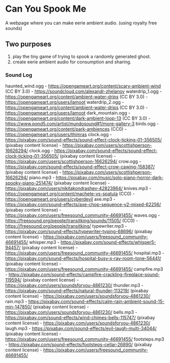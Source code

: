 # Can You Spook Me #
A webpage where you can make eerie ambient audio. (using royalty free sounds)

## Two purposes ##
1) play the tiny game of trying to spook a randomly generated ghost. 
2) create eerie ambient audio for consumption and sharing.


### Sound Log ##
haunted_wind.ogg - https://opengameart.org/content/scary-ambient-wind  (CC BY 3.0) - https://soundcloud.com/alexandr-zhelanov
waterdrip_1.ogg - https://opengameart.org/content/ambient-water-drips (CC BY 3.0) - https://opengameart.org/users/lamoot 
waterdrip_2.ogg - https://opengameart.org/content/ambient-water-drips (CC BY 3.0) - https://opengameart.org/users/lamoot 
dark_mountain.ogg - https://opengameart.org/content/dark-ambient-loop-13 (CC BY 3.0) - https://www.pond5.com/artist/mundosound#1/more-gallery-3
birds.ogg - https://opengameart.org/content/park-ambiences (CC0) - https://opengameart.org/users/thimras
clock.ogg - https://pixabay.com/sound-effects/sound-effect-clock-ticking-01-356505/ (pixabay content license) - https://pixabay.com/users/scottishperson-16626294/
clock.ogg - https://pixabay.com/sound-effects/sound-effect-clock-ticking-01-356505/ (pixabay content license) - https://pixabay.com/users/scottishperson-16626294/
crow.ogg - https://pixabay.com/sound-effects/sound-effect-crow-cawing-158387/ (pixabay content license) - https://pixabay.com/users/scottishperson-16626294/
piano.mp3 - https://pixabay.com/music/solo-piano-horror-dark-spooky-piano-251474/ (pixabay content license) - https://pixabay.com/users/nikitakondrashev-42823964/
knives.mp3 - https://opengameart.org/content/machete-vs-spatula (CC0) - https://opengameart.org/users/cyberdevil
axe.mp3 - https://pixabay.com/sound-effects/axe-chop-sequence-v2-mixed-62256/ (pixabay content license) - https://pixabay.com/users/freesound_community-46691455/
waves.ogg - https://freesound.org/people/transitking/sounds/11505/ (CC0) - https://freesound.org/people/transitking/
typewriter.mp3 - https://pixabay.com/sound-effects/typewriter-typing-68696/ (pixabay content license) -  https://pixabay.com/users/freesound_community-46691455/
whisper.mp3 - https://pixabay.com/sound-effects/whisper5-94457/ (pixabay content license) -  https://pixabay.com/users/freesound_community-46691455/
hospital.mp3 - https://pixabay.com/sound-effects/hospital-busy-x-ray-room-tone-56441/ (pixabay content license) -  https://pixabay.com/users/freesound_community-46691455/
campfire.mp3 - https://pixabay.com/sound-effects/campfire-crackling-fireplace-sound-119594/ (pixabay content license) - https://pixabay.com/users/soundsforyou-4861230/ 
thunder.mp3 - https://pixabay.com/sound-effects/natural-thunder-113219/ (pixabay content license) - https://pixabay.com/users/soundsforyou-4861230/ 
rain.mp3 - https://pixabay.com/sound-effects/calm-rain-ambient-sound-15-min-147850/ (pixabay content license) - https://pixabay.com/users/soundsforyou-4861230/ 
bells.mp3 - https://pixabay.com/sound-effects/wind-chimes-bells-115747/ (pixabay content license) - https://pixabay.com/users/soundsforyou-4861230/ 
laugh.mp3 - https://pixabay.com/sound-effects/evil-laugh-multi-34044/ (pixabay content license) - https://pixabay.com/users/freesound_community-46691455/
footsteps.mp3 - https://pixabay.com/sound-effects/footsteps-cellar-26890/ (pixabay content license) - https://pixabay.com/users/freesound_community-46691455/